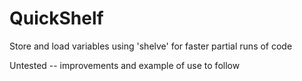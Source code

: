# QuickShelf
Store and load variables using 'shelve' for faster partial runs of code

Untested -- improvements and example of use to follow
